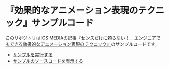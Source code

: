 # 『効果的なアニメーション表現のテクニック』サンプルコード

このリポジトリはICS MEDIAの記事[『センスだけに頼らない！　エンジニアでもできる効果的なアニメーション表現のテクニック』](https://ics.media/entry/220420/)のサンプルコードです。

- [サンプルを実行する](https://ics-creative.github.io/220420_effective_animation/index.html)
- [サンプルのソースコードを表示する](https://github.com/ics-creative/220420_effective_animation/tree/master/src)
